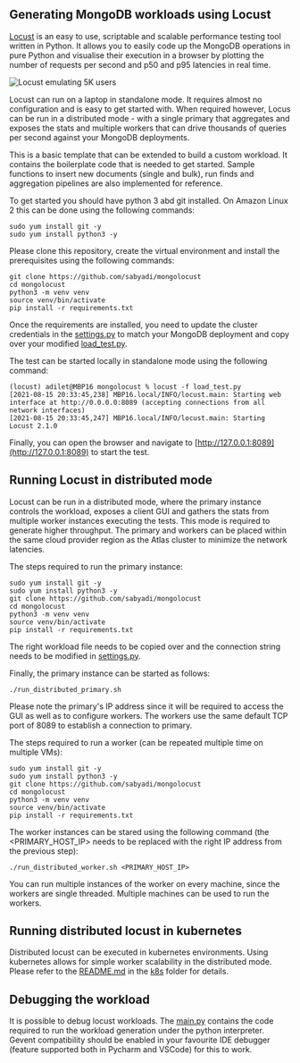 Generating MongoDB workloads using Locust
-----------------------------------------
[Locust](https://locust.io/) is an easy to use, scriptable and scalable performance testing tool written 
in Python. It allows you to easily code up the MongoDB operations in pure Python and visualise their 
execution in a browser by plotting the number of requests per second and p50 and p95 latencies in real 
time.

![](images/locust1.jpg "Locust emulating 5K users")

Locust can run on a laptop in standalone mode. It requires almost no configuration and is easy to get 
started with. When required however, Locus can be run in a distributed mode - with a single primary that 
aggregates and exposes the stats and multiple workers that can drive thousands of queries per second 
against your MongoDB deployments.

This is a basic template that can be extended to build a custom workload. It contains the boilerplate code
that is needed to get started. Sample functions to insert new documents (single and bulk), run finds 
and aggregation pipelines are also implemented for reference.

To get started you should have python 3 abd git installed. On Amazon Linux 2 this can be done using the 
following commands:

```shell
sudo yum install git -y
sudo yum install python3 -y
```

Please clone this repository, create the virtual environment and install the prerequisites using the 
following commands:

```shell
git clone https://github.com/sabyadi/mongolocust
cd mongolocust
python3 -m venv venv
source venv/bin/activate
pip install -r requirements.txt
```

Once the requirements are installed, you need to update the cluster credentials in the 
[settings.py](settings.py) to match your MongoDB deployment and copy over your modified [load_test.py](load_test.py).

The test can be started locally in standalone mode using the following command:
```shell
(locust) adilet@MBP16 mongolocust % locust -f load_test.py
[2021-08-15 20:33:45,238] MBP16.local/INFO/locust.main: Starting web interface at http://0.0.0.0:8089 (accepting connections from all network interfaces)
[2021-08-15 20:33:45,247] MBP16.local/INFO/locust.main: Starting Locust 2.1.0
```
Finally, you can open the browser and navigate to [http://127.0.0.1:8089](http://127.0.0.1:8089) to start the test. 

Running Locust in distributed mode
----------------------------------
Locust can be run in a distributed mode, where the primary instance controls the workload, exposes a client GUI and 
gathers the stats from multiple worker instances executing the tests. This mode is required to generate higher 
throughput. The primary and workers can be placed within the same cloud provider region as the Atlas cluster to 
minimize the network latencies.

The steps required to run the primary instance:
```shell
sudo yum install git -y
sudo yum install python3 -y
git clone https://github.com/sabyadi/mongolocust
cd mongolocust
python3 -m venv venv
source venv/bin/activate
pip install -r requirements.txt
```

The right workload file needs to be copied over and the connection string needs to be modified in
[settings.py](settings.py).

Finally, the primary instance can be started as follows:
```shell
./run_distributed_primary.sh
```

Please note the primary's IP address since it will be required to access the GUI as well as to configure
workers. The workers use the same default TCP port of 8089 to establish a connection to primary.

The steps required to run a worker (can be repeated multiple time on multiple VMs):
```shell
sudo yum install git -y
sudo yum install python3 -y
git clone https://github.com/sabyadi/mongolocust
cd mongolocust
python3 -m venv venv
source venv/bin/activate
pip install -r requirements.txt
```

The worker instances can be stared using the following command (the <PRIMARY_HOST_IP> needs to be replaced with
the right IP address from the previous step):
```shell
./run_distributed_worker.sh <PRIMARY_HOST_IP>
```
You can run multiple instances of the worker on every machine, since the workers are single threaded. Multiple 
machines can be used to run the workers.

## Running distributed locust in kubernetes

Distributed locust can be executed in kubernetes environments. Using kubernetes allows for simple worker scalability in 
the distributed mode. Please refer to the [README.md](k8s/README.md) in the [k8s](k8s) folder for details.

Debugging the workload
----------------------
It is possible to debug locust workloads. The [main.py](main.py) contains the code required to run the 
workload generation under the python interpreter. Gevent compatibility should be enabled in your
favourite IDE debugger (feature supported both in Pycharm and VSCode) for this to work. 